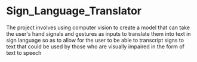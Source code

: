 # Sign_Language_Translator
The project involves using computer vision to create a model that can take the user's hand signals and gestures as inputs to translate them into text in sign language so as to allow for the user to be able to transcript signs to text that could be used by those who are visually impaired in the form of text to speech

